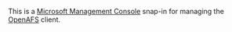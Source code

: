 This is a [Microsoft Management Console](http://technet.microsoft.com/en-us/library/bb742441.aspx) snap-in for managing the [OpenAFS](http://www.openafs.org/) client.